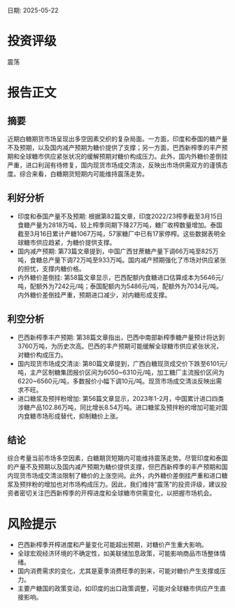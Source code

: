 
日期: 2025-05-22

# 投资评级

震荡

# 报告正文

## 摘要

近期白糖期货市场呈现出多空因素交织的复杂局面。一方面，印度和泰国的糖产量不及预期，以及国内减产预期为糖价提供了支撑；另一方面，巴西新榨季的丰产预期和全球糖市供应紧张状况的缓解预期对糖价构成压力。此外，国内外糖价差倒挂严重，进口利润有待修复，国内现货市场成交清淡，反映出市场供需双方的谨慎态度。综合来看，白糖期货短期内可能维持震荡走势。

## 利好分析

* 印度和泰国产量不及预期: 根据第82篇文章，印度2022/23榨季截至3月15日食糖产量为2818万吨，较上榨季同期下降27万吨，糖厂收榨数量增加。泰国截至3月16日累计产糖1067万吨，57家糖厂中已有17家停榨。这些数据表明全球糖市供应趋紧，为糖价提供支撑。
* 国内减产预期: 第73篇文章提到，中国广西甘蔗糖产量下调66万吨至825万吨，食糖总产量下调72万吨至933万吨。国内减产预期强化了市场对供应紧张的担忧，支撑内糖价格。
* 内外糖价差倒挂: 第58篇文章显示，巴西配额内食糖进口估算成本为5646元/吨，配额外为7242元/吨；泰国配额内为5486元/吨，配额外为7034元/吨。内外糖价差倒挂严重，预期进口减少，对内糖形成支撑。

## 利空分析

* 巴西新榨季丰产预期: 第38篇文章指出，巴西中南部新榨季糖产量预计将达到3760万吨，为历史次高。巴西的丰产预期可能缓解全球糖市供应紧张状况，对糖价构成压力。
* 国内现货市场成交清淡: 第80篇文章提到，广西白糖现货成交价下跌至6101元/吨，主产区制糖集团报价区间为6050~6310元/吨，加工糖厂主流报价区间为6220~6560元/吨，多数报价小幅下调10元/吨。现货市场成交清淡反映出需求不旺。
* 进口糖浆及预拌粉增加: 第56篇文章显示，2023年1-2月，中国累计进口四类涉糖产品102.86万吨，同比增长8.54万吨。进口糖浆及预拌粉的增加可能对国内食糖市场形成替代，抑制糖价上涨。

## 结论

综合考量当前市场多空因素，白糖期货短期内可能维持震荡走势。尽管印度和泰国的产量不及预期以及国内减产预期为糖价提供支撑，但巴西新榨季的丰产预期和国内现货市场成交清淡限制了糖价的上涨空间。此外，内外糖价差倒挂严重和进口糖浆及预拌粉的增加也对市场构成压力。因此，我们维持“震荡”的投资评级，建议投资者密切关注巴西新榨季的开榨进度和全球糖市供需变化，以把握市场机会。

# 风险提示

* 巴西新榨季开榨进度和产量变化可能超出预期，对糖价产生重大影响。
* 全球宏观经济环境的不确定性，如美联储加息政策，可能影响商品市场整体情绪。
* 国内消费需求的变化，尤其是夏季消费旺季的到来，可能对糖价产生支撑或压力。
* 主要产糖国的政策变动，如印度的出口政策调整，可能对全球糖市供应产生直接影响。

